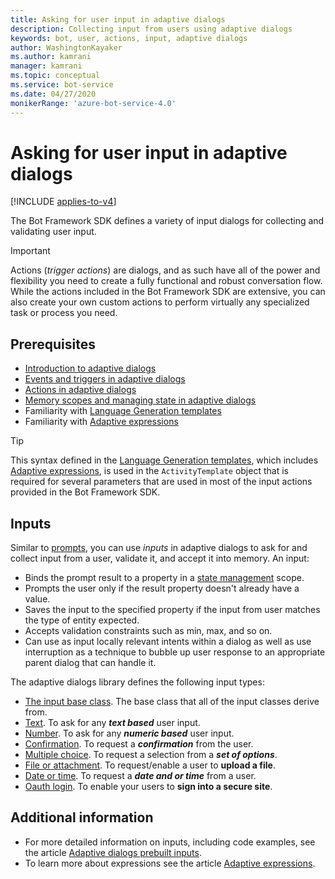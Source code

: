 ```yaml
---
title: Asking for user input in adaptive dialogs
description: Collecting input from users using adaptive dialogs
keywords: bot, user, actions, input, adaptive dialogs
author: WashingtonKayaker
ms.author: kamrani
manager: kamrani
ms.topic: conceptual
ms.service: bot-service
ms.date: 04/27/2020
monikerRange: 'azure-bot-service-4.0'
---
```


# Asking for user input in adaptive dialogs

[!INCLUDE [applies-to-v4](../includes/applies-to.md)]

The Bot Framework SDK defines a variety of input dialogs for collecting and validating user input.

> [!IMPORTANT]
> Actions (_trigger actions_) are dialogs, and as such have all of the power and flexibility you need to create a fully functional and robust conversation flow. While the actions included in the Bot Framework SDK are extensive, you can also create your own custom actions to perform virtually any specialized task or process you need.

## Prerequisites

* [Introduction to adaptive dialogs][introduction]
* [Events and triggers in adaptive dialogs][triggers]
* [Actions in adaptive dialogs][actions]
* [Memory scopes and managing state in adaptive dialogs][managing-state]
* Familiarity with [Language Generation templates][lg-templates]
* Familiarity with [Adaptive expressions][adaptive-expressions]

> [!TIP]
> This syntax defined in the [Language Generation templates][lg-templates], which includes [Adaptive expressions][adaptive-expressions], is used in the `ActivityTemplate` object that is required for several parameters that are used in most of the input actions provided in the Bot Framework SDK.

## Inputs

Similar to [prompts][prompts], you can use _inputs_ in adaptive dialogs to ask for and collect input from a user, validate it, and accept it into memory. An input:

* Binds the prompt result to a property in a [state management][managing-state] scope.
* Prompts the user only if the result property doesn't already have a value.
* Saves the input to the specified property if the input from user matches the type of entity expected.
* Accepts validation constraints such as min, max, and so on.
* Can use as input locally relevant intents within a dialog as well as use interruption as a technique to bubble up user response to an appropriate parent dialog that can handle it.

<!-- TODO P0.5: For more information, see [about interruptions in adaptive dialogs](./ all-about-interruptions.md). -->

The adaptive dialogs library defines the following input types:

* [The input base class](#inputdialog). The base class that all of the input classes derive from.
* [Text](#textinput). To ask for any ***text based*** user input.
* [Number](#numberinput). To ask for any ***numeric based*** user input.
* [Confirmation](#confirminput). To request a ***confirmation*** from the user.
* [Multiple choice](#multiple-choice). To request a selection from a ***set of options***.
* [File or attachment](#attachmentinput). To request/enable a user to **upload a file**.
* [Date or time](#datetimeinput). To request a ***date and or time*** from a user.
* [Oauth login](#oauthinput). To enable your users to **sign into a secure site**.

## Additional information

* For more detailed information on inputs, including code examples, see the article [Adaptive dialogs prebuilt inputs][prebuilt-inputs].
* To learn more about expressions see the article [Adaptive expressions][adaptive-expressions].

[introduction]:bot-builder-adaptive-dialog-introduction.md
[triggers]:bot-builder-concept-adaptive-dialog-triggers.md
[actions]:bot-builder-concept-adaptive-dialog-actions.md
[prompts]:https://aka.ms/bot-builder-concept-dialog#prompts
[authentication]:https://aka.ms/azure-bot-authentication
[add-authentication]:https://aka.ms/azure-bot-add-authentication
[managing-state]:bot-builder-concept-adaptive-dialog-memory-states.md
[recognizers]:bot-builder-concept-adaptive-dialog-recognizers.md
[lg-templates]:bot-builder-concept-adaptive-dialog-generators.md
[adaptive-expressions]:bot-builder-concept-adaptive-expressions.md
[prebuilt-inputs]: ../adaptive-dialog/adaptive-dialog-prebuilt-inputs.md